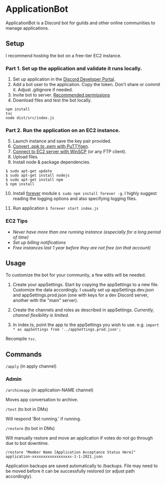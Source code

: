 # ApplicationBot

ApplicationBot is a Discord bot for guilds and other online communities to manage applications.

## Setup

I recommend hosting the bot on a free-tier EC2 instance.

### Part 1. Set up the application and validate it runs locally.
1. Set up application in the [Discord Developer Portal](https://discord.com/developers/applications).
2. Add a bot user to the application. Copy the token. Don't share or commit it. Adjust .gitignore if needed.
3. Invite bot to server. [Recommended permissions](https://discordapi.com/permissions.html#1342516344)
4. Download files and test the bot locally. 
```
npm install
tsc
node dist/src/index.js
```

### Part 2. Run the application on an EC2 instance.

5. Launch instance and save the key pair provided.
6. [Convert .ppk to .pem with PuTTYgen](https://aws.amazon.com/premiumsupport/knowledge-center/convert-pem-file-into-ppk/). 
7. [Connect to EC2 server with WinSCP](https://winscp.net/eng/docs/guide_amazon_ec2) (or any FTP client).
8. Upload files.
9. Install node & package dependencies.

```
$ sudo apt-get update
$ sudo apt-get install nodejs
$ sudo apt-get install npm
$ npm install
```

10. Install [forever](https://www.npmjs.com/package/forever) module `$ sudo npm install forever -g`. I highly suggest reading the logging options and also specifying logging files.

11. Run application `$ forever start index.js`

### EC2 Tips
- *Never have more than one running instance (especially for a long period of time)*
- *Set up billing notifications*
- *Free instances last 1 year before they are not free (on that account)*

## Usage

To customize the bot for your community, a few edits will be needed. 

1. Create your appSettings. Start by copying the appSettings to a new file. Customize the data accordingly. I usually set up appSettings.dev.json and appSettings.prod.json (one with keys for a dev Discord server, another with the "main" server).

2. Create the channels and roles as described in appSettings. *Currently, channel flexibility is limited.*

3. In index.ts, point the app to the appSettings you wish to use. e.g. `import * as appSettings from '../appSettings.prod.json';`

Recompile `tsc`.

## Commands 

`/apply` (in apply channel)

### Admin

`/archiveapp` (in application-NAME channel)

Moves app conversation to archive.

`/test` (to bot in DMs)

Will respond 'Bot running.' if running.

`/restore` (to bot in DMs)

Will manually restore and move an application if votes do not go through due to bot downtime.

```
/restore "Member Name [Application Acceptance Status Here]" application-xxxxxxxxxxxxxxxxxx-1-1-2021.json
```

Application backups are saved automatically to /backups. File may need to be moved before it can be successfully restored (or adjust path accordingly).
